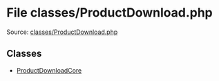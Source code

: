 File classes/ProductDownload.php
=========

Source: [classes/ProductDownload.php](https://github.com/PrestaShop/PrestaShop/blob/1.5.0.13/classes/ProductDownload.php)


Classes
-------

* [ProductDownloadCore](class.ProductDownloadCore.md)

